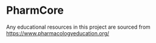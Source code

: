 # PharmCore

Any educational resources in this project are sourced from https://www.pharmacologyeducation.org/
